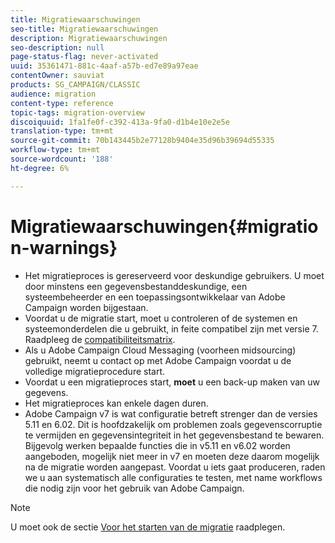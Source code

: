 ```yaml
---
title: Migratiewaarschuwingen
seo-title: Migratiewaarschuwingen
description: Migratiewaarschuwingen
seo-description: null
page-status-flag: never-activated
uuid: 35361471-881c-4aaf-a57b-ed7e89a97eae
contentOwner: sauviat
products: SG_CAMPAIGN/CLASSIC
audience: migration
content-type: reference
topic-tags: migration-overview
discoiquuid: 1fa1fe0f-c392-413a-9fa0-d1b4e10e2e5e
translation-type: tm+mt
source-git-commit: 70b143445b2e77128b9404e35d96b39694d55335
workflow-type: tm+mt
source-wordcount: '188'
ht-degree: 6%

---
```



# Migratiewaarschuwingen{#migration-warnings}

* Het migratieproces is gereserveerd voor deskundige gebruikers. U moet door minstens een gegevensbestanddeskundige, een systeembeheerder en een toepassingsontwikkelaar van Adobe Campaign worden bijgestaan.
* Voordat u de migratie start, moet u controleren of de systemen en systeemonderdelen die u gebruikt, in feite compatibel zijn met versie 7. Raadpleeg de [compatibiliteitsmatrix](https://helpx.adobe.com/nl/campaign/kb/compatibility-matrix.html).
* Als u Adobe Campaign Cloud Messaging (voorheen midsourcing) gebruikt, neemt u contact op met Adobe Campaign voordat u de volledige migratieprocedure start.
* Voordat u een migratieproces start, **moet** u een back-up maken van uw gegevens.
* Het migratieproces kan enkele dagen duren.
* Adobe Campaign v7 is wat configuratie betreft strenger dan de versies 5.11 en 6.02. Dit is hoofdzakelijk om problemen zoals gegevenscorruptie te vermijden en gegevensintegriteit in het gegevensbestand te bewaren. Bijgevolg werken bepaalde functies die in v5.11 en v6.02 worden aangeboden, mogelijk niet meer in v7 en moeten deze daarom mogelijk na de migratie worden aangepast. Voordat u iets gaat produceren, raden we u aan systematisch alle configuraties te testen, met name workflows die nodig zijn voor het gebruik van Adobe Campaign.

>[!NOTE]
>
>U moet ook de sectie [Voor het starten van de migratie](../../migration/using/before-starting-migration.md) raadplegen.

